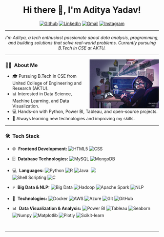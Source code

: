 <h1 align="center"> Hi there 👋, I'm Aditya Yadav! </h1>

<p align="center">
  <a href="https://github.com/Adi3042"><img alt="Github" src="https://img.shields.io/badge/-Github-000?style=flat&logo=Github&logoColor=white"></a>
  <a href="https://www.linkedin.com/aditya-yadav-49ab37266/"><img alt="LinkedIn" src="https://img.shields.io/badge/-LinkedIn-blue?style=flat&logo=Linkedin&logoColor=white"></a>
  <a href="mailto:aditya30042002yadav@gmail.com"><img alt="Gmail" src="https://img.shields.io/badge/-Gmail-c14438?style=flat&logo=Gmail&logoColor=white"></a>
  <a href="https://www.instagram.com/i_aditya_30"><img alt="Instagram" src="https://img.shields.io/badge/-Instagram-E4405F?style=flat&logo=Instagram&logoColor=white"></a>
</p>

---

<p align="center">
  <em>I'm Aditya, a tech enthusiast passionate about data analysis, programming, and building solutions that solve real-world problems. Currently pursuing B.Tech in CSE at AKTU.</em>
</p>

---

<img align="right" alt="img" src="https://github.com/FernandoRoldan93/FernandoRoldan93/blob/master/cover_image.jpg" width="45%" height="auto" />

### 👨‍💻 &nbsp;**About Me**

- 🎓 Pursuing B.Tech in CSE from United College of Engineering and Research (AKTU).
- 📊 Interested in Data Science, Machine Learning, and Data Visualization.
- 💻 Hands-on with Python, Power BI, Tableau, and open-source projects.
- 🚀 Always learning new technologies and improving my skills.

---

### 🛠 &nbsp;**Tech Stack**
<p>
	
- 🌐 &nbsp;**Frontend Development:**
  ![HTML5](https://img.shields.io/badge/-HTML5-333333?style=flat&logo=HTML5)
  ![CSS](https://img.shields.io/badge/-CSS-333333?style=flat&logo=CSS3&logoColor=1572B6)

- 🗄 &nbsp;**Database Technologies:**
  ![MySQL](https://img.shields.io/badge/-MySQL-333333?style=flat&logo=mysql)
  ![MongoDB](https://img.shields.io/badge/-MongoDB-333333?style=flat&logo=mongodb)

  <img width="46.5%" align="right" src="https://github-readme-stats.vercel.app/api?username=Adi3042&theme=buefy&show_icons=true&hide_border=true" />

  
- 💻 &nbsp;**Languages:**
  ![Python](https://img.shields.io/badge/-Python-333333?style=flat&logo=python)
  ![R](https://img.shields.io/badge/-R-333333?style=flat&logo=r)
  ![Java](https://img.shields.io/badge/-Java-333333?style=flat&logo=java)
  ![Shell Scripting](https://img.shields.io/badge/-Shell_Scripting-333333?style=flat&logo=gnu-bash)
  ![C](https://img.shields.io/badge/-C-333333?style=flat&logo=c)

- ⚡ &nbsp;**Big Data & NLP:**
  ![Big Data](https://img.shields.io/badge/-Big_Data-333333?style=flat)
  ![Hadoop](https://img.shields.io/badge/-Hadoop-333333?style=flat&logo=apache-hadoop)
  ![Apache Spark](https://img.shields.io/badge/-Apache_Spark-333333?style=flat&logo=apache-spark)
  ![NLP](https://img.shields.io/badge/-NLP-333333?style=flat)

- 🔧 &nbsp;**Technologies:**
  ![Docker](https://img.shields.io/badge/-Docker-333333?style=flat&logo=docker)
  ![AWS](https://img.shields.io/badge/-AWS-333333?style=flat&logo=amazon-aws)
  ![Azure](https://img.shields.io/badge/-Azure-333333?style=flat&logo=microsoft-azure)
  ![Git](https://img.shields.io/badge/-Git-333333?style=flat&logo=git)
  ![GitHub](https://img.shields.io/badge/-GitHub-333333?style=flat&logo=github)
  
- 📊 &nbsp;**Data Visualization & Analysis:**
  ![Power BI](https://img.shields.io/badge/-PowerBI-333333?style=flat&logo=powerbi)
  ![Tableau](https://img.shields.io/badge/-Tableau-333333?style=flat&logo=tableau)
  ![Seaborn](https://img.shields.io/badge/-Seaborn-333333?style=flat&logo=seaborn)
  ![Numpy](https://img.shields.io/badge/-Numpy-333333?style=flat&logo=numpy)
  ![Matplotlib](https://img.shields.io/badge/-Matplotlib-333333?style=flat&logo=matplotlib)
  ![Plotly](https://img.shields.io/badge/-Plotly-333333?style=flat&logo=plotly)
  ![Scikit-learn](https://img.shields.io/badge/-Scikit_Learn-333333?style=flat&logo=scikit-learn)

</p>
<br />

---
